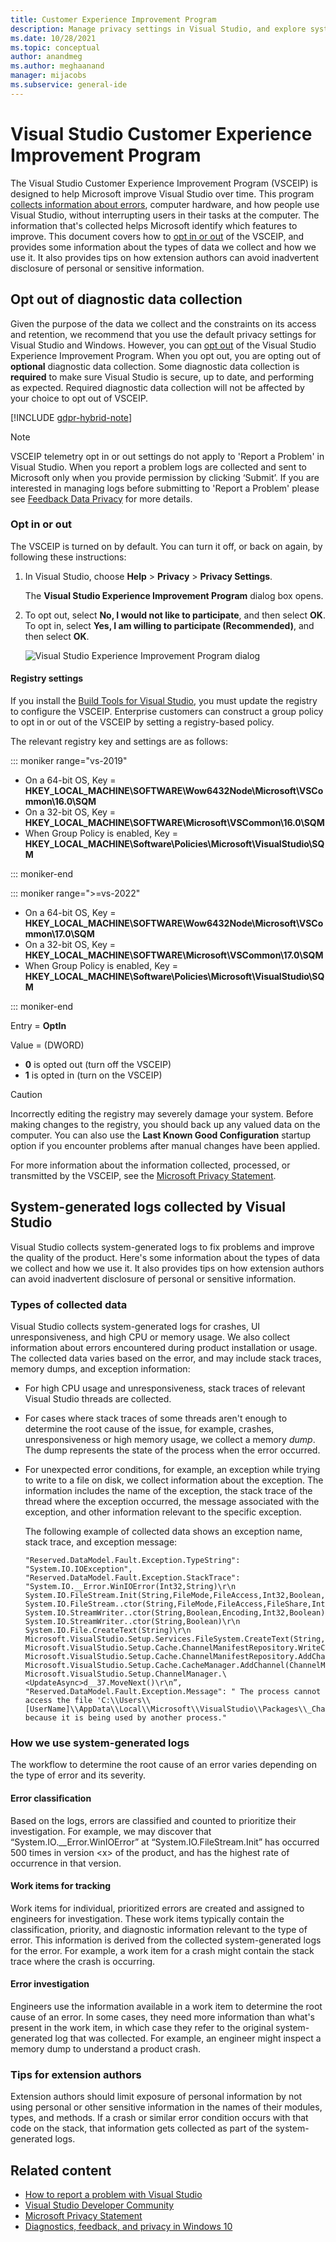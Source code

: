 ```yaml
---
title: Customer Experience Improvement Program
description: Manage privacy settings in Visual Studio, and explore system-generated logs, types of collected data, and how to fix problems and improve product quality.
ms.date: 10/28/2021
ms.topic: conceptual
author: anandmeg
ms.author: meghaanand
manager: mijacobs
ms.subservice: general-ide
---
```

# Visual Studio Customer Experience Improvement Program

The Visual Studio Customer Experience Improvement Program (VSCEIP) is designed to help Microsoft improve Visual Studio over time. This program [collects information about errors](../ide/visual-studio-experience-improvement-program.md#types-of-collected-data), computer hardware, and how people use Visual Studio, without interrupting users in their tasks at the computer. The information that's collected helps Microsoft identify which features to improve. This document covers how to [opt in or out](../ide/visual-studio-experience-improvement-program.md#opt-in-or-out) of the VSCEIP, and provides some information about the types of data we collect and how we use it. It also provides tips on how extension authors can avoid inadvertent disclosure of personal or sensitive information.

## Opt out of diagnostic data collection
Given the purpose of the data we collect and the constraints on its access and retention, we recommend that you use the default privacy settings for Visual Studio and Windows. However, you can [opt out](../ide/visual-studio-experience-improvement-program.md#opt-in-or-out) of the Visual Studio Experience Improvement Program. When you opt out, you are opting out of **optional** diagnostic data collection. Some diagnostic data collection is **required** to make sure Visual Studio is secure, up to date, and performing as expected. Required diagnostic data collection will not be affected by your choice to opt out of VSCEIP.

[!INCLUDE [gdpr-hybrid-note](../misc/includes/gdpr-hybrid-note.md)]
> [!NOTE]
> VSCEIP telemetry opt in or out settings do not apply to 'Report a Problem' in Visual Studio. When you report a problem logs are collected and sent to Microsoft only when you provide permission by clicking ‘Submit’. If you are interested in managing logs before submitting to 'Report a Problem' please see [Feedback Data Privacy](./developer-community-privacy.md) for more details.

### Opt in or out

The VSCEIP is turned on by default. You can turn it off, or back on again, by following these instructions:

1. In Visual Studio, choose **Help** > **Privacy** > **Privacy Settings**.

   The **Visual Studio Experience Improvement Program** dialog box opens.

1. To opt out, select **No, I would not like to participate**, and then select **OK**. To opt in, select **Yes, I am willing to participate (Recommended)**, and then select **OK**.

   ![Visual Studio Experience Improvement Program dialog](media/vs-2022/experience-improvement-program.png)

#### Registry settings

If you install the [Build Tools for Visual Studio](https://visualstudio.microsoft.com/downloads/#build-tools-for-visual-studio-2017), you must update the registry to configure the VSCEIP. Enterprise customers can construct a group policy to opt in or out of the VSCEIP by setting a registry-based policy.

The relevant registry key and settings are as follows:

::: moniker range="vs-2019"

- On a 64-bit OS, Key = **HKEY_LOCAL_MACHINE\SOFTWARE\Wow6432Node\Microsoft\VSCommon\16.0\SQM**
- On a 32-bit OS, Key = **HKEY_LOCAL_MACHINE\SOFTWARE\Microsoft\VSCommon\16.0\SQM**
- When Group Policy is enabled, Key = **HKEY_LOCAL_MACHINE\Software\Policies\Microsoft\VisualStudio\SQM**

::: moniker-end

::: moniker range=">=vs-2022"

- On a 64-bit OS, Key = **HKEY_LOCAL_MACHINE\SOFTWARE\Wow6432Node\Microsoft\VSCommon\17.0\SQM**
- On a 32-bit OS, Key = **HKEY_LOCAL_MACHINE\SOFTWARE\Microsoft\VSCommon\17.0\SQM**
- When Group Policy is enabled, Key = **HKEY_LOCAL_MACHINE\Software\Policies\Microsoft\VisualStudio\SQM**

::: moniker-end

Entry = **OptIn**

Value = (DWORD)

- **0** is opted out (turn off the VSCEIP)
- **1** is opted in (turn on the VSCEIP)

> [!CAUTION]
> Incorrectly editing the registry may severely damage your system. Before making changes to the registry, you should back up any valued data on the computer. You can also use the **Last Known Good Configuration** startup option if you encounter problems after manual changes have been applied.

For more information about the information collected, processed, or transmitted by the VSCEIP, see the [Microsoft Privacy Statement](https://privacy.microsoft.com/privacystatement).

## System-generated logs collected by Visual Studio

Visual Studio collects system-generated logs to fix problems and improve the quality of the product. Here's some information about the types of data we collect and how we use it. It also provides tips on how extension authors can avoid inadvertent disclosure of personal or sensitive information.

### Types of collected data

Visual Studio collects system-generated logs for crashes, UI unresponsiveness, and high CPU or memory usage. We also collect information about errors encountered during product installation or usage. The collected data varies based on the error, and may include stack traces, memory dumps, and exception information:

- For high CPU usage and unresponsiveness, stack traces of relevant Visual Studio threads are collected.

- For cases where stack traces of some threads aren't enough to determine the root cause of the issue, for example, crashes, unresponsiveness or high memory usage, we collect a memory *dump*. The dump represents the state of the process when the error occurred.

- For unexpected error conditions, for example, an exception while trying to write to a file on disk, we collect information about the exception. The information includes the name of the exception, the stack trace of the thread where the exception occurred, the message associated with the exception, and other information relevant to the specific exception.

   The following example of collected data shows an exception name, stack trace, and exception message:

   ```text
   "Reserved.DataModel.Fault.Exception.TypeString": "System.IO.IOException",
   "Reserved.DataModel.Fault.Exception.StackTrace": "System.IO.__Error.WinIOError(Int32,String)\r\n
   System.IO.FileStream.Init(String,FileMode,FileAccess,Int32,Boolean,FileShare,Int32,FileOptions,SECURITY_ATTRIBUTES,String,Boolean,Boolean,Boolean)\r\n
   System.IO.FileStream..ctor(String,FileMode,FileAccess,FileShare,Int32,FileOptions,String,Boolean,Boolean,Boolean)\r\nSystem.IO.StreamWriter.CreateFile(String,Boolean,Boolean)\r\n
   System.IO.StreamWriter..ctor(String,Boolean,Encoding,Int32,Boolean)\r\n
   System.IO.StreamWriter..ctor(String,Boolean)\r\n
   System.IO.File.CreateText(String)\r\n
   Microsoft.VisualStudio.Setup.Services.FileSystem.CreateText(String,Boolean)\r\n
   Microsoft.VisualStudio.Setup.Cache.ChannelManifestRepository.WriteChannelManifest(IChannelManifest,String,String)\r\n
   Microsoft.VisualStudio.Setup.Cache.ChannelManifestRepository.AddChannel(ChannelManifestPair,Boolean)\r\n
   Microsoft.VisualStudio.Setup.Cache.CacheManager.AddChannel(ChannelManifestPair,Boolean)\r\n
   Microsoft.VisualStudio.Setup.ChannelManager.\<UpdateAsync>d__37.MoveNext()\r\n”,
   "Reserved.DataModel.Fault.Exception.Message": " The process cannot access the file 'C:\\Users\\[UserName]\\AppData\\Local\\Microsoft\\VisualStudio\\Packages\\_Channels\\4CB340F5\\channelManifest.json' because it is being used by another process."
   ```

### How we use system-generated logs

The workflow to determine the root cause of an error varies depending on the type of error and its severity.

#### Error classification

Based on the logs, errors are classified and counted to prioritize their investigation. For example, we may discover that “System.IO.\__Error.WinIOError” at “System.IO.FileStream.Init” has occurred 500 times in version \<x> of the product, and has the highest rate of occurrence in that version.

#### Work items for tracking

Work items for individual, prioritized errors are created and assigned to engineers for investigation. These work items typically contain the classification, priority, and diagnostic information relevant to the type of error. This information is derived from the collected system-generated logs for the error. For example, a work item for a crash might contain the stack trace where the crash is occurring.

#### Error investigation

Engineers use the information available in a work item to determine the root cause of an error. In some cases, they need more information than what's present in the work item, in which case they refer to the original system-generated log that was collected. For example, an engineer might inspect a memory dump to understand a product crash.

### Tips for extension authors

Extension authors should limit exposure of personal information by not using personal or other sensitive information in the names of their modules, types, and methods. If a crash or similar error condition occurs with that code on the stack, that information gets collected as part of the system-generated logs.

## Related content

* [How to report a problem with Visual Studio](../ide/how-to-report-a-problem-with-visual-studio.md)
* [Visual Studio Developer Community](https://developercommunity.visualstudio.com/home)
* [Microsoft Privacy Statement](https://privacy.microsoft.com/privacystatement)
* [Diagnostics, feedback, and privacy in Windows 10](https://privacy.microsoft.com/windows-10-feedback-diagnostics-and-privacy)
